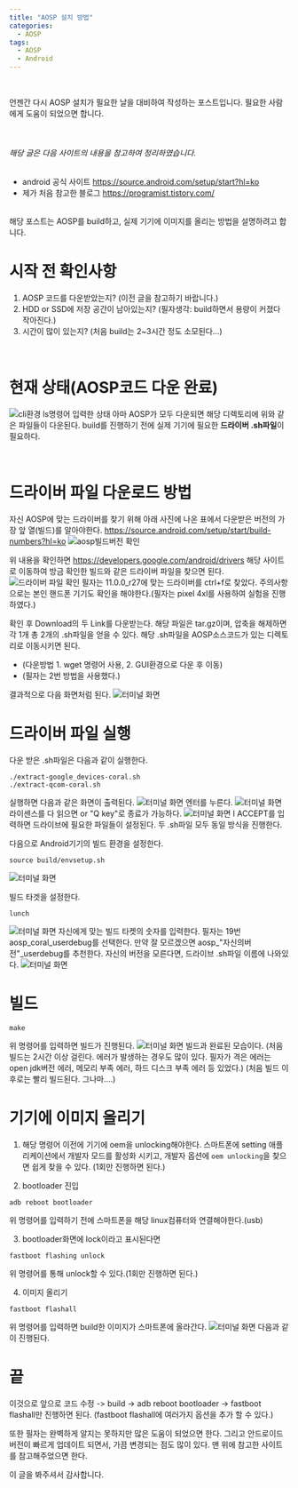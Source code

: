 ```yaml
---
title: "AOSP 설치 방법"
categories:
  - AOSP
tags:
  - AOSP
  - Android
---
```


<br>

언젠간 다시 AOSP 설치가 필요한 날을 대비하여 작성하는 포스트입니다.
필요한 사람에게 도움이 되었으면 합니다.

<br>

###### 해당 글은 다음 사이트의 내용을 참고하여 정리하였습니다.
* android 공식 사이트 <https://source.android.com/setup/start?hl=ko>
* 제가 처음 참고한 블로그 <https://programist.tistory.com/>

<br>
해당 포스트는 AOSP를 build하고, 실제 기기에 이미지를 올리는 방법을 설명하려고 합니다.
<br>

# 시작 전 확인사항
1. AOSP 코드를 다운받았는지? (이전 글을 참고하기 바랍니다.)
2. HDD or SSD에 저장 공간이 남아있는지? (필자생각: build하면서 용량이 커졌다 작아진다.)
3. 시간이 많이 있는지? (처음 build는 2~3시간 정도 소모된다...)

<br>

# 현재 상태(AOSP코드 다운 완료)
![cli환경 ls명령어 입력한 상태](/assets/images/post2/image1.PNG)
아마 AOSP가 모두 다운되면 해당 디렉토리에 위와 같은 파일들이 다운된다.
build를 진행하기 전에 실제 기기에 필요한 **드라이버 .sh파일**이 필요하다.

<br>

# 드라이버 파일 다운로드 방법
자신 AOSP에 맞는 드라이버를 찾기 위해 아래 사진에 나온 표에서 다운받은 버전의 가장 앞 열(빌드)를 알아야한다. <https://source.android.com/setup/start/build-numbers?hl=ko>
![aosp빌드버전 확인](/assets/images/post2/image2.PNG)


위 내용을 확인하면 <https://developers.google.com/android/drivers> 해당 사이트로 이동하여 방금 확인한 빌드와 같은 드라이버 파일을 찾으면 된다.
![드라이버 파일 확인](/assets/images/post2/image3.PNG)
필자는 11.0.0_r27에 맞는 드라이버를 ctrl+f로 찾았다. 주의사항으로는 본인 핸드폰 기기도 확인을 해야한다.(필자는 pixel 4xl를 사용하여 실험을 진행하였다.)

확인 후 Download의 두 Link를 다운받는다. 해당 파일은 tar.gz이며, 압축을 해제하면 각 1개 총 2개의 .sh파일을 얻을 수 있다. 해당 .sh파일을 AOSP소스코드가 있는 디렉토리로 이동시키면 된다. 
* (다운방법 1. wget 명령어 사용, 2. GUI환경으로 다운 후 이동)
* (필자는 2번 방법을 사용했다.)

결과적으로 다음 화면처럼 된다.
![터미널 화면](/assets/images/post2/image4.PNG)

# 드라이버 파일 실행

다운 받은 .sh파일은 다음과 같이 실행한다.
```
./extract-google_devices-coral.sh
./extract-qcom-coral.sh
```
실행하면 다음과 같은 화면이 출력된다.
![터미널 화면](/assets/images/post2/image5.PNG)
엔터를 누른다.
![터미널 화면](/assets/images/post2/image6.PNG)
라이센스를 다 읽으면 or "Q key"로 종료가 가능하다.
![터미널 화면](/assets/images/post2/image7.PNG)
I ACCEPT를 입력하면 드라이브에 필요한 파일들이 설정된다.
두 .sh파일 모두 동일 방식을 진행한다.

다음으로 Android기기의 빌드 환경을 설정한다.
```
source build/envsetup.sh
```
![터미널 화면](/assets/images/post2/image8.PNG)

빌드 타겟을 설정한다.
```
lunch
```
![터미널 화면](/assets/images/post2/image9.PNG)
자신에게 맞는 빌드 타켓의 숫자를 입력한다.
필자는 19번 aosp_coral_userdebug를 선택한다.
만약 잘 모르겠으면 aosp_"자신의버전"_userdebug를 추천한다.
자신의 버전을 모른다면, 드라이브 .sh파일 이름에 나와있다.
![터미널 화면](/assets/images/post2/image10.PNG)

# 빌드
```
make
```
위 명령어를 입력하면 빌드가 진행된다.
![터미널 화면](/assets/images/post2/image11.PNG)
빌드과 완료된 모습이다.
(처음 빌드는 2시간 이상 걸린다. 에러가 발생하는 경우도 많이 있다. 필자가 격은 에러는 open jdk버전 에러, 메모리 부족 에러, 하드 디스크 부족 에러 등 있었다.)
(처음 빌드 이후로는 빨리 빌드된다. 그나마....)

# 기기에 이미지 올리기

1. 해당 명령어 이전에 기기에 oem을 unlocking해야한다.
스마트폰에 setting 애플리케이션에서 개발자 모드를 활성화 시키고,
개발자 옵션에 `oem unlocking`을 찾으면 쉽게 찾을 수 있다.
(1회만 진행하면 된다.)


2. bootloader 진입
```
adb reboot bootloader
```
위 명령어를 입력하기 전에 스마트폰을 해당 linux컴퓨터와 연결해야한다.(usb)

3. bootloader화면에 lock이라고 표시된다면
```
fastboot flashing unlock
```
위 명령어를 통해 unlock할 수 있다.(1회만 진행하면 된다.)

4. 이미지 올리기
```
fastboot flashall
```
위 명령어를 입력하면 build한 이미지가 스마트폰에 올라간다.
![터미널 화면](/assets/images/post2/image12.PNG)
다음과 같이 진행된다.


# 끝

이것으로 앞으로 
코드 수정 -> build -> adb reboot bootloader -> fastboot flashall만 진행하면 된다.
(fastboot flashall에 여러가지 옵션을 추가 할 수 있다.)

또한 필자는 완벽하게 알지는 못하지만 많은 도움이 되었으면 한다.
그리고 안드로이드 버전이 빠르게 업데이트 되면서, 가끔 변경되는 점도 많이 있다.
맨 위에 참고한 사이트를 참고해주었으면 한다.

이 글을 봐주셔서 감사합니다.











